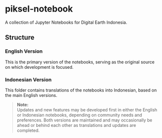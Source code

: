 # piksel-notebook

A collection of Jupyter Notebooks for Digital Earth Indonesia.

## Structure

### English Version

This is the primary version of the notebooks, serving as the original source on which development is focused.

### Indonesian Version

This folder contains translations of the notebooks into Indonesian, based on the main English versions.

> **Note:**  
> Updates and new features may be developed first in either the English or Indonesian notebooks, depending on community needs and preferences. Both versions are maintained and may occasionally be ahead or behind each other as translations and updates are completed.
